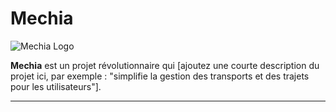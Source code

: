 # Mechia

![Mechia Logo](./assets/mechia_logo.png)

**Mechia** est un projet révolutionnaire qui [ajoutez une courte description du projet ici, par exemple : "simplifie la gestion des transports et des trajets pour les utilisateurs"]. 

---


